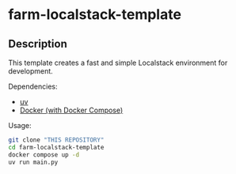 # farm-localstack-template

## Description

This template creates a fast and simple Localstack environment for development.

Dependencies:
 - [uv](https://github.com/astral-sh/uv) 
 - [Docker (with Docker Compose)](https://www.docker.com/)

Usage:
```sh
git clone "THIS REPOSITORY"
cd farm-localstack-template
docker compose up -d
uv run main.py
```


